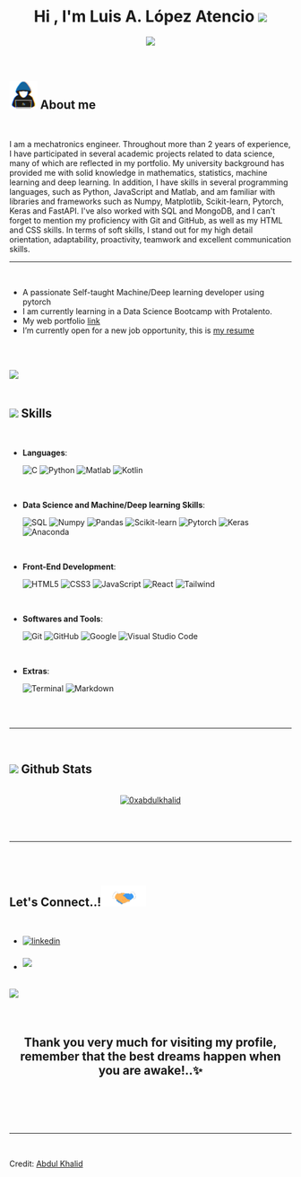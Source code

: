 <!--
**luisangellopezatencio/luisangellopezatencio** is a ✨ _special_ ✨ repository because its `README.md` (this file) appears on your GitHub profile.

Here are some ideas to get you started:

- 🔭 I’m currently working on ...
- 🌱 I’m currently learning ...
- 👯 I’m looking to collaborate on ...
- 🤔 I’m looking for help with ...
- 💬 Ask me about ...
- 📫 How to reach me: ...
- 😄 Pronouns: ...
- ⚡ Fun fact: ...
-->


<h1 align="center"><b>Hi , I'm Luis A. López Atencio </b><img src="https://media.giphy.com/media/hvRJCLFzcasrR4ia7z/giphy.gif" width="35"></h1>
<!--  -->
<p align="center">
  <a href="https://github.com/DenverCoder1/readme-typing-svg"><img src="https://readme-typing-svg.herokuapp.com?font=Time+New+Roman&color=cyan&size=25&center=true&vCenter=true&width=600&height=100&lines=Welcome+to+my+Github+profile!..&hearts;++;Data+Scientist;Mechatronic+Engineer;Machine/Deep+Learning+Engineer;Love+to+learn+new+stuffs..<3"></a>
</p>


<br>

## <picture><img src = "https://github.com/0xAbdulKhalid/0xAbdulKhalid/raw/main/assets/mdImages/about_me.gif" width = 50px></picture> **About me**


<br>

I am a mechatronics engineer. Throughout more than 2 years of experience, I have participated in several academic projects related to data science, many of which are reflected in my portfolio. My university background has provided me with solid knowledge in mathematics, statistics, machine learning and deep learning. In addition, I have skills in several programming languages, such as Python, JavaScript and Matlab, and am familiar with libraries and frameworks such as Numpy, Matplotlib, Scikit-learn, Pytorch, Keras and FastAPI. I've also worked with SQL and MongoDB, and I can't forget to mention my proficiency with Git and GitHub, as well as my HTML and CSS skills. In terms of soft skills, I stand out for my high detail orientation, adaptability, proactivity, teamwork and excellent communication skills.
<hr><br>

- A passionate Self-taught Machine/Deep learning developer using pytorch
- I am currently learning in a Data Science Bootcamp with Protalento.
- My web portfolio [link](https://my-portfolio-tau-dun.vercel.app/)
- I’m currently open for a new job opportunity, this is [my resume](https://1drv.ms/b/s!AnIp_duBmoN1jPF-4-XASMOhqVcXEA?e=4jffIT)

<br><br>

<img src="https://user-images.githubusercontent.com/73097560/115834477-dbab4500-a447-11eb-908a-139a6edaec5c.gif"><br><br>

## <img src="https://media2.giphy.com/media/QssGEmpkyEOhBCb7e1/giphy.gif?cid=ecf05e47a0n3gi1bfqntqmob8g9aid1oyj2wr3ds3mg700bl&rid=giphy.gif" width ="25"><b> Skills</b>
<br>

<p align="center">

- **Languages**:
    
    ![C](https://img.shields.io/badge/C%20-%232370ED.svg?style=for-the-badge&logo=c&logoColor=white)
    ![Python](https://img.shields.io/badge/Python%20-%2314354C.svg?style=for-the-badge&logo=python&logoColor=white)
    ![Matlab](https://img.shields.io/badge/Matlab%20-%2314354C.svg?style=for-the-badge&logo=matlab&logoColor=white)
    ![Kotlin](https://img.shields.io/badge/Kotlin%20-%2314354C.svg?style=for-the-badge&logo=kotlin&logoColor=white)

<br>   

- **Data Science and Machine/Deep learning Skills**:

   ![SQL](https://img.shields.io/badge/SQL%20-%23E34F26.svg?style=for-the-badge&logo=sql&logoColor=white)
   ![Numpy](https://img.shields.io/badge/Numpy%20-%23E34F26.svg?style=for-the-badge&logo=numpy&logoColor=white)
   ![Pandas](https://img.shields.io/badge/Pandas%20-%23E34F26.svg?style=for-the-badge&logo=pandas&logoColor=white)
   ![Scikit-learn](https://img.shields.io/badge/Scikit-learn%20-%23E34F26.svg?style=for-the-badge&logo=scikit-learn&logoColor=white)
   ![Pytorch](https://img.shields.io/badge/Pytorch%20-%23E34F26.svg?style=for-the-badge&logo=pytorch&logoColor=white)
   ![Keras](https://img.shields.io/badge/Keras%20-%23E34F26.svg?style=for-the-badge&logo=keras&logoColor=white)
   ![Anaconda](https://img.shields.io/badge/Anaconda%20-%23E34F26.svg?style=for-the-badge&logo=anaconda&logoColor=white)
   

   <br>
    
- **Front-End Development**:

   ![HTML5](https://img.shields.io/badge/HTML5%20-%23E34F26.svg?style=for-the-badge&logo=html5&logoColor=white)
   ![CSS3](https://img.shields.io/badge/CSS%20-%231572B6.svg?style=for-the-badge&logo=css3&logoColor=white)
   ![JavaScript](https://img.shields.io/badge/JavaScript%20-%23F7DF1E.svg?style=for-the-badge&logo=javascript&logoColor=black)
   ![React](https://img.shields.io/badge/React%20-%23F7DF1E.svg?style=for-the-badge&logo=react&logoColor=blue)
   ![Tailwind](https://img.shields.io/badge/Tailwind%20-%23F7DF1E.svg?style=for-the-badge&logo=tailwind&logoColor=black)

<br>


- **Softwares and Tools**:

    ![Git](https://img.shields.io/badge/git-%23F05033.svg?style=for-the-badge&logo=git&logoColor=white)
    ![GitHub](https://img.shields.io/badge/github-%23121011.svg?style=for-the-badge&logo=github&logoColor=white)
    ![Google](https://img.shields.io/badge/google-%234285F4.svg?style=for-the-badge&logo=google&logoColor=white)
    ![Visual Studio Code](https://img.shields.io/badge/Visual%20Studio%20Code-0078d7.svg?style=for-the-badge&logo=visual-studio-code&logoColor=white)

<br>

- **Extras**:

    ![Terminal](https://img.shields.io/badge/Terminal-%23054020?style=for-the-badge&logo=gnu-bash&logoColor=white)
    ![Markdown](https://img.shields.io/badge/markdown-%23000000.svg?style=for-the-badge&logo=markdown&logoColor=white)   


</p>

<br>
<br>

-----

<br>


## <img src="https://media.giphy.com/media/iY8CRBdQXODJSCERIr/giphy.gif" width="35"><b> Github Stats </b>
<br>

<div align="center">

<a href="https://github.com/0xabdulkhalid/">
  <img src="https://github-readme-stats.vercel.app/api/top-langs?username=luisangellopezatencio&show_icons=true&locale=en&layout=compact&line_height=20&title_color=7A7ADB&icon_color=2234AE&text_color=D3D3D3&bg_color=0,000000,130F40" width="375"  alt="0xabdulkhalid"/>

</a>
</div>

<br>
<br>
<br>

-----

<br>
<br>

## <b> Let's Connect..!</b><img src="https://github.com/0xAbdulKhalid/0xAbdulKhalid/raw/main/assets/mdImages/handshake.gif" width ="80">
<br>
<div align='left'>

<ul>

<li>
<a href="https://linkedin.com/in/luisangellopezatencio" target="_blank">
<img src="https://img.shields.io/badge/linkedin:  luisangellopezatencio-%2300acee.svg?color=405DE6&style=for-the-badge&logo=linkedin&logoColor=white" alt=linkedin style="margin-bottom: 5px;"/>
</a>
</li>

<br>

<li>
<a href="mailto:luisangellopezatencio@outlook.com" target="_blank">
<img src="https://img.shields.io/badge/gmail:  luisangellopezatencio-%23EA4335.svg?style=for-the-badge&logo=gmail&logoColor=white" t=mail style="margin-bottom: 5px;" />
</a>
</li>
	
</ul>
</div>

<br>
<img src="https://user-images.githubusercontent.com/73097560/115834477-dbab4500-a447-11eb-908a-139a6edaec5c.gif">
<br>
<br>
<br>

<div align='center'>

## <b>Thank you very much for visiting my profile, remember that the best dreams happen when you are awake!..✨</b>

</div>
<br>
<br>
<br>
<br>

---

<br>

Credit: [Abdul Khalid](https://github.com/0xabdulkhalid)
